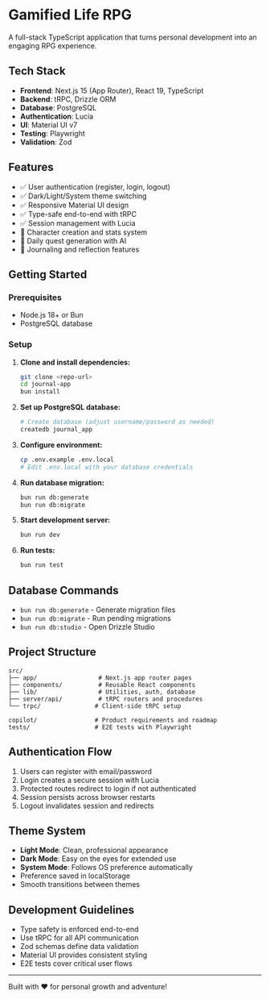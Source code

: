 # Gamified Life RPG

A full-stack TypeScript application that turns personal development into an engaging RPG experience.

## Tech Stack

- **Frontend**: Next.js 15 (App Router), React 19, TypeScript
- **Backend**: tRPC, Drizzle ORM
- **Database**: PostgreSQL
- **Authentication**: Lucia
- **UI**: Material UI v7
- **Testing**: Playwright
- **Validation**: Zod

## Features

- ✅ User authentication (register, login, logout)
- ✅ Dark/Light/System theme switching  
- ✅ Responsive Material UI design
- ✅ Type-safe end-to-end with tRPC
- ✅ Session management with Lucia
- 🚧 Character creation and stats system
- 🚧 Daily quest generation with AI
- 🚧 Journaling and reflection features

## Getting Started

### Prerequisites

- Node.js 18+ or Bun
- PostgreSQL database

### Setup

1. **Clone and install dependencies:**
   ```bash
   git clone <repo-url>
   cd journal-app
   bun install
   ```

2. **Set up PostgreSQL database:**
   ```bash
   # Create database (adjust username/password as needed)
   createdb journal_app
   ```

3. **Configure environment:**
   ```bash
   cp .env.example .env.local
   # Edit .env.local with your database credentials
   ```

4. **Run database migration:**
   ```bash
   bun run db:generate
   bun run db:migrate
   ```

5. **Start development server:**
   ```bash
   bun run dev
   ```

6. **Run tests:**
   ```bash
   bun run test
   ```

## Database Commands

- `bun run db:generate` - Generate migration files
- `bun run db:migrate` - Run pending migrations  
- `bun run db:studio` - Open Drizzle Studio

## Project Structure

```
src/
├── app/                 # Next.js app router pages
├── components/          # Reusable React components
├── lib/                 # Utilities, auth, database
├── server/api/          # tRPC routers and procedures  
└── trpc/               # Client-side tRPC setup

copilot/                # Product requirements and roadmap
tests/                  # E2E tests with Playwright
```

## Authentication Flow

1. Users can register with email/password
2. Login creates a secure session with Lucia
3. Protected routes redirect to login if not authenticated
4. Session persists across browser restarts
5. Logout invalidates session and redirects

## Theme System

- **Light Mode**: Clean, professional appearance
- **Dark Mode**: Easy on the eyes for extended use
- **System Mode**: Follows OS preference automatically
- Preference saved in localStorage
- Smooth transitions between themes

## Development Guidelines

- Type safety is enforced end-to-end
- Use tRPC for all API communication
- Zod schemas define data validation
- Material UI provides consistent styling
- E2E tests cover critical user flows

---

Built with ❤️ for personal growth and adventure!
